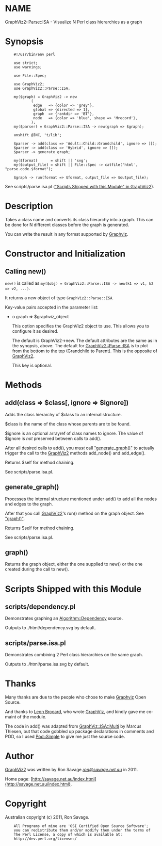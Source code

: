 # NAME

[GraphViz2::Parse::ISA](https://metacpan.org/pod/GraphViz2::Parse::ISA) - Visualize N Perl class hierarchies as a graph

# Synopsis

        #!/usr/bin/env perl

        use strict;
        use warnings;

        use File::Spec;

        use GraphViz2;
        use GraphViz2::Parse::ISA;

        my($graph) = GraphViz2 -> new
                (
                 edge   => {color => 'grey'},
                 global => {directed => 1},
                 graph  => {rankdir => 'BT'},
                 node   => {color => 'blue', shape => 'Mrecord'},
                );
        my($parser) = GraphViz2::Parse::ISA -> new(graph => $graph);

        unshift @INC, 't/lib';

        $parser -> add(class => 'Adult::Child::Grandchild', ignore => []);
        $parser -> add(class => 'Hybrid', ignore => []);
        $parser -> generate_graph;

        my($format)      = shift || 'svg';
        my($output_file) = shift || File::Spec -> catfile('html', "parse.code.$format");

        $graph -> run(format => $format, output_file => $output_file);

See scripts/parse.isa.pl (["Scripts Shipped with this Module" in GraphViz2](https://metacpan.org/pod/GraphViz2#Scripts-Shipped-with-this-Module)).

# Description

Takes a class name and converts its class hierarchy into a graph. This can be done for N different classes before the graph is generated.

You can write the result in any format supported by [Graphviz](http://www.graphviz.org/).

# Constructor and Initialization

## Calling new()

`new()` is called as `my($obj) = GraphViz2::Parse::ISA -> new(k1 => v1, k2 => v2, ...)`.

It returns a new object of type `GraphViz2::Parse::ISA`.

Key-value pairs accepted in the parameter list:

- o graph => $graphviz\_object

    This option specifies the GraphViz2 object to use. This allows you to configure it as desired.

    The default is GraphViz2->new. The default attributes are the same as
    in the synopsis, above.
    The default for [GraphViz2::Parse::ISA](https://metacpan.org/pod/GraphViz2::Parse::ISA) is to plot from the bottom to
    the top (Grandchild to Parent).  This is the opposite of [GraphViz2](https://metacpan.org/pod/GraphViz2).

    This key is optional.

# Methods

## add(class => $class\[, ignore => $ignore\])

Adds the class hierarchy of $class to an internal structure.

$class is the name of the class whose parents are to be found.

$ignore is an optional arrayref of class names to ignore. The value of $ignore is _not_ preserved between calls to add().

After all desired calls to add(), you _must_ call ["generate\_graph()"](#generate_graph) to actually trigger the call to the [GraphViz2](https://metacpan.org/pod/GraphViz2) methods add\_node() and add\_edge().

Returns $self for method chaining.

See scripts/parse.isa.pl.

## generate\_graph()

Processes the internal structure mentioned under add() to add all the nodes and edges to the graph.

After that you call [GraphViz2](https://metacpan.org/pod/GraphViz2)'s run() method on the graph object. See ["graph()"](#graph).

Returns $self for method chaining.

See scripts/parse.isa.pl.

## graph()

Returns the graph object, either the one supplied to new() or the one created during the call to new().

# Scripts Shipped with this Module

## scripts/dependency.pl

Demonstrates graphing an [Algorithm::Dependency](https://metacpan.org/pod/Algorithm::Dependency) source.

Outputs to ./html/dependency.svg by default.

## scripts/parse.isa.pl

Demonstrates combining 2 Perl class hierarchies on the same graph.

Outputs to ./html/parse.isa.svg by default.

# Thanks

Many thanks are due to the people who chose to make [Graphviz](http://www.graphviz.org/) Open Source.

And thanks to [Leon Brocard](http://search.cpan.org/~lbrocard/), who wrote [GraphViz](https://metacpan.org/pod/GraphViz), and kindly gave me co-maint of the module.

The code in add() was adapted from [GraphViz::ISA::Multi](https://metacpan.org/pod/GraphViz::ISA::Multi) by Marcus Thiesen, but that code gobbled up package declarations
in comments and POD, so I used [Pod::Simple](https://metacpan.org/pod/Pod::Simple) to give me just the source code.

# Author

[GraphViz2](https://metacpan.org/pod/GraphViz2) was written by Ron Savage _<ron@savage.net.au>_ in 2011.

Home page: [http://savage.net.au/index.html](http://savage.net.au/index.html).

# Copyright

Australian copyright (c) 2011, Ron Savage.

        All Programs of mine are 'OSI Certified Open Source Software';
        you can redistribute them and/or modify them under the terms of
        The Perl License, a copy of which is available at:
        http://dev.perl.org/licenses/
